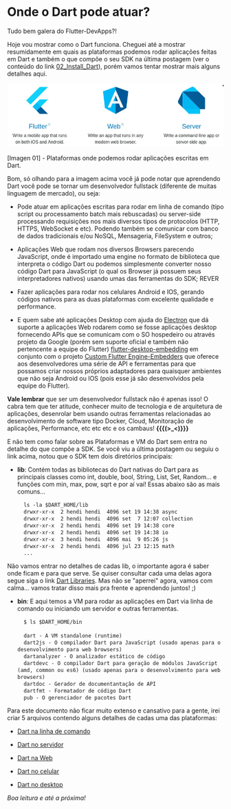 # Onde o Dart pode atuar?

Tudo bem galera do Flutter-DevApps?!

Hoje vou mostrar como o Dart funciona. Cheguei até a mostrar resumidamente em quais as plataformas podemos rodar aplicações feitas em Dart e também o que compõe o seu SDK na última postagem (ver o conteúdo do link [02_Install_Dart](../02_Install_Dart/README.md)), porém vamos tentar mostrar mais alguns detalhes aqui.

![Plataformas](../_images/plataformas.jpg "Plataformas que rodam Dart!")

[Imagen 01] - Plataformas onde podemos rodar aplicações escritas em Dart.


Bom, só olhando para a imagem acima você já pode notar que aprendendo Dart você pode se tornar um desenvolvedor fullstack (diferente de muitas linguagem de mercado), ou seja:

- Pode atuar em aplicações escritas para rodar em linha de comando (tipo script ou processamento batch mais rebuscadas) ou server-side processando requisições nos mais diversos tipos de protocolos (HTTP, HTTPS, WebSocket e etc). Podendo também se comunicar com banco de dados tradicionais e/ou NoSQL, Mensageria, FileSystem e outros;

- Aplicações Web que rodam nos diversos Browsers parecendo JavaScript, onde é importado uma engine no formato de biblioteca que interpreta o código Dart ou podemos simplesmente converter nosso código Dart para JavaScript (o qual os Browser já possuem seus interpretadores nativos) usando umas das ferramentas do SDK;  REVER

- Fazer aplicações para rodar nos celulares Android e IOS, gerando códigos nativos para as duas plataformas com excelente qualidade e performance.

- E quem sabe até aplicações Desktop com ajuda do [Electron](https://electronjs.org/) que dá suporte a aplicações Web rodarem como se fosse aplicações desktop fornecendo APIs que se comunicam com o SO hospedeiro ou através projeto da Google (porém sem suporte oficial e também não pertencente a equipe do Flutter) [flutter-desktop-embedding](https://github.com/google/flutter-desktop-embedding) em conjunto com o projeto [Custom Flutter Engine-Embedders](https://github.com/flutter/engine/wiki/Custom-Flutter-Engine-Embedders) que oferece aos desenvolvedores uma série de API e ferramentas para que possamos criar nossos próprios adaptadores para quaisquer ambientes que não seja Android ou IOS (pois esse já são desenvolvidos pela equipe do Flutter).


**Vale lembrar** que ser um desenvolvedor fullstack não é apenas isso! O cabra tem que ter atitude, conhecer muito de tecnologia e de arquitetura de aplicações, desenrolar bem usando outras ferramentas relacionadas ao desenvolvimento de software tipo Docker, Cloud, Monitoração de aplicações, Performance, etc etc etc e os cambaus! **{{{(>_<)}}}**


E não tem como falar sobre as Plataformas e VM do Dart sem entra no detalhe do que compõe a SDK. Se você viu a última postagem ou seguiu o link acima, notou que o SDK tem dois diretórios principais: 

- **lib**: Contém todas as bibliotecas do Dart nativas do Dart para as principais classes como int, double, bool, String, List, Set, Random... e funções com min, max, pow, sqrt e por aí vaí! Essas abaixo são as mais comuns...

        ls -la $DART_HOME/lib
        drwxr-xr-x  2 hendi hendi  4096 set 19 14:38 async
        drwxr-xr-x  2 hendi hendi  4096 set  7 12:07 collection
        drwxr-xr-x  2 hendi hendi  4096 set 19 14:38 core
        drwxr-xr-x  2 hendi hendi  4096 set 19 14:38 io
        drwxr-xr-x  3 hendi hendi  4096 mai  9 05:26 js
        drwxr-xr-x  2 hendi hendi  4096 jul 23 12:15 math
        ...

Não vamos entrar no detalhes de cadas lib, o importante agora é saber onde ficam e para que serve. Se quiser consultar cada uma delas agora segue siga o link [Dart Libraries](https://docs.flutter.io/index.html). Mas não se "aperrei" agora, vamos com calma... vamos tratar disso mais pra frente e aprendendo juntos! ;)


- **bin**: E aqui temos a VM para rodar as aplicações em Dart via linha de comando ou iniciando um servidor e outras ferramentas.

        $ ls $DART_HOME/bin

        dart - A VM standalone (runtime)
        dart2js - O compilador Dart para JavaScript (usado apenas para o desenvolvimento para web browsers)
        dartanalyzer - O analizador estático de código
        dartdevc - O compilador Dart para geração de módulos JavaScript (amd, common ou es6) (usado apenas para o desenvolvimento para web browsers)
        dartdoc - Gerador de documentantação de API
        dartfmt - Formatador de código Dart
        pub - O gerenciador de pacotes Dart


Para este documento não ficar muito extenso e cansativo para a gente, irei criar 5 arquivos contendo alguns detalhes de cadas uma das plataformas:

- [Dart na linha de comando](DartInCommandLine.md)

- [Dart no servidor](DartInServerSide.md)

- [Dart na Web](DartInWeb.md)

- [Dart no celular](DartWithFlutter.md)

- [Dart no desktop](DartInDesktop.md)

*Boa leitura e até a próxima!*